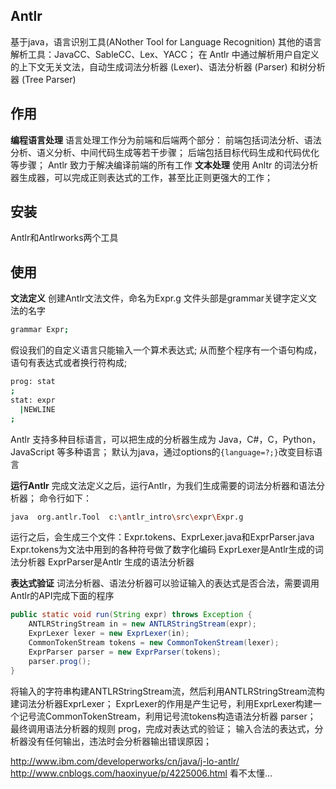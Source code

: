 ## Antlr
基于java，语言识别工具(ANother Tool for Language Recognition)
其他的语言解析工具：JavaCC、SableCC、Lex、YACC；
在 Antlr 中通过解析用户自定义的上下文无关文法，自动生成词法分析器 (Lexer)、语法分析器 (Parser) 和树分析器 (Tree Parser)

## 作用
**编程语言处理**
语言处理工作分为前端和后端两个部分：
前端包括词法分析、语法分析、语义分析、中间代码生成等若干步骤；
后端包括目标代码生成和代码优化等步骤；
Antlr 致力于解决编译前端的所有工作
**文本处理**
使用 Anltr 的词法分析器生成器，可以完成正则表达式的工作，甚至比正则更强大的工作；

## 安装
Antlr和Antlrworks两个工具

## 使用
**文法定义**
创建Antlr文法文件，命名为Expr.g
文件头部是grammar关键字定义文法的名字
```bash
grammar Expr;
```
假设我们的自定义语言只能输入一个算术表达式;
从而整个程序有一个语句构成，语句有表达式或者换行符构成;
```bash
prog: stat 
; 
stat: expr 
  |NEWLINE 
;
```


Antlr 支持多种目标语言，可以把生成的分析器生成为 Java，C#，C，Python，JavaScript 等多种语言；
默认为java，通过options的`{language=?;}`改变目标语言


**运行Antlr**
完成文法定义之后，运行Antlr，为我们生成需要的词法分析器和语法分析器；
命令行如下：
```bash
java  org.antlr.Tool  c:\antlr_intro\src\expr\Expr.g
```
运行之后，会生成三个文件：Expr.tokens、ExprLexer.java和ExprParser.java
Expr.tokens为文法中用到的各种符号做了数字化编码
ExprLexer是Antlr生成的词法分析器
ExprParser是Antlr 生成的语法分析器

**表达式验证**
词法分析器、语法分析器可以验证输入的表达式是否合法，需要调用Antlr的API完成下面的程序
```java
public static void run(String expr) throws Exception { 
	ANTLRStringStream in = new ANTLRStringStream(expr); 
	ExprLexer lexer = new ExprLexer(in); 
	CommonTokenStream tokens = new CommonTokenStream(lexer); 
	ExprParser parser = new ExprParser(tokens); 
	parser.prog(); 	
}
```
将输入的字符串构建ANTLRStringStream流，然后利用ANTLRStringStream流构建词法分析器ExprLexer；
ExprLexer的作用是产生记号，利用ExprLexer构建一个记号流CommonTokenStream，利用记号流tokens构造语法分析器 parser；
最终调用语法分析器的规则 prog，完成对表达式的验证；
输入合法的表达式，分析器没有任何输出，违法时会分析器输出错误原因；

http://www.ibm.com/developerworks/cn/java/j-lo-antlr/
http://www.cnblogs.com/haoxinyue/p/4225006.html
看不太懂...